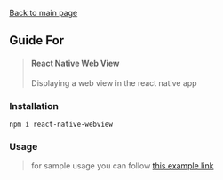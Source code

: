 [Back to main page](../readme.md)

## Guide For

> #### React Native Web View
>Displaying a web view in the react native app

### Installation
```
npm i react-native-webview
```

### Usage
>for sample usage you can follow [this example link](https://snack.expo.io/4BACQzSdr)
